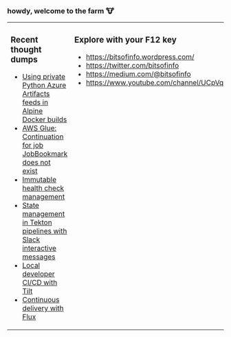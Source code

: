 ### howdy, welcome to the farm :cow:

<table><tr><td valign="top" width="50%">

### Recent thought dumps
<!-- BLOGPOSTS:START -->
- [Using private Python Azure Artifacts feeds in Alpine Docker builds](https://bitsofinfo.wordpress.com/2021/06/03/private-python-azure-artifacts-feeds-alpine-docker/)
- [AWS Glue: Continuation for job JobBookmark does not exist](https://bitsofinfo.wordpress.com/2021/04/04/aws-glue-continuation-for-job-jobbookmark-does-not-exist/)
- [Immutable health check management](https://bitsofinfo.wordpress.com/2020/08/25/immutable-health-check-monitor-pingdom/)
- [State management in Tekton pipelines with Slack interactive messages](https://bitsofinfo.wordpress.com/2020/08/13/tekton-pipelines-cicd-slack-triggers-state/)
- [Local developer CI/CD with Tilt](https://bitsofinfo.wordpress.com/2020/06/01/local-ci-cd-kubernetes-tilt/)
- [Continuous delivery with Flux](https://bitsofinfo.wordpress.com/2020/05/22/continuous-delivery-with-flux/)
<!-- BLOGPOSTS:END -->
</td><td valign="top">

### Explore with your F12 key
* https://bitsofinfo.wordpress.com/
* https://twitter.com/bitsofinfo
* https://medium.com/@bitsofinfo
* https://www.youtube.com/channel/UCpVquzXdosVwSbJUwXdQy6A
</td></tr></table>

